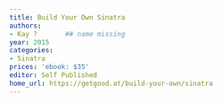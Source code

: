 ```yaml
---
title: Build Your Own Sinatra
authors:
- Kay ?       ## name missing
year: 2015
categories:
- Sinatra
prices: 'ebook: $35'
editor: Self Published
home_url: https://getgood.at/build-your-own/sinatra
---
```


